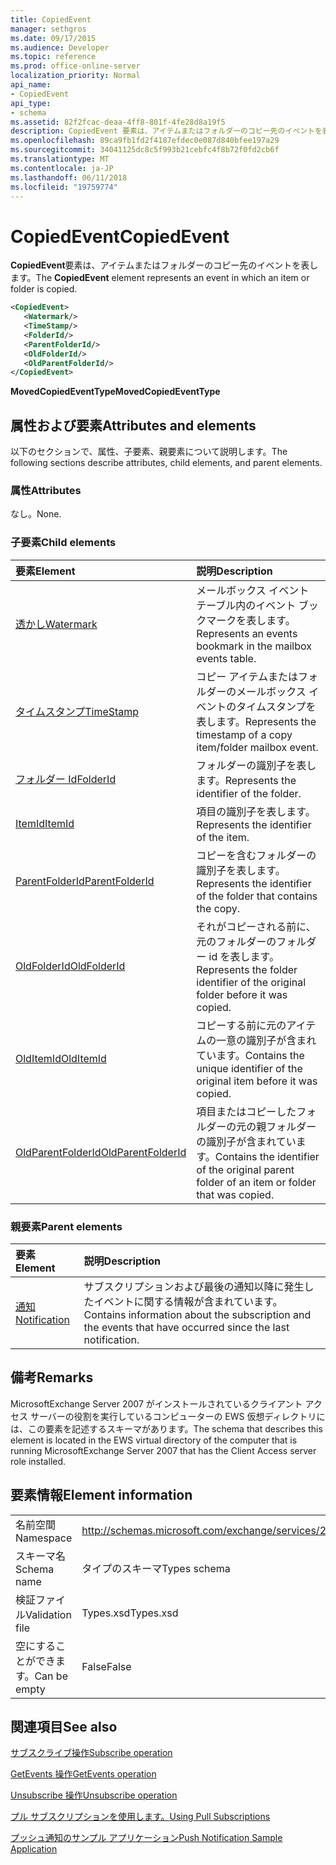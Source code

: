 ```yaml
---
title: CopiedEvent
manager: sethgros
ms.date: 09/17/2015
ms.audience: Developer
ms.topic: reference
ms.prod: office-online-server
localization_priority: Normal
api_name:
- CopiedEvent
api_type:
- schema
ms.assetid: 82f2fcac-deaa-4ff8-801f-4fe28d8a19f5
description: CopiedEvent 要素は、アイテムまたはフォルダーのコピー先のイベントを表します。
ms.openlocfilehash: 89ca9fb1fd2f4187efdec0e087d840bfee197a29
ms.sourcegitcommit: 34041125dc8c5f993b21cebfc4f8b72f0fd2cb6f
ms.translationtype: MT
ms.contentlocale: ja-JP
ms.lasthandoff: 06/11/2018
ms.locfileid: "19759774"
---
```

# <a name="copiedevent"></a><span data-ttu-id="2f1a6-103">CopiedEvent</span><span class="sxs-lookup"><span data-stu-id="2f1a6-103">CopiedEvent</span></span>

<span data-ttu-id="2f1a6-104">**CopiedEvent**要素は、アイテムまたはフォルダーのコピー先のイベントを表します。</span><span class="sxs-lookup"><span data-stu-id="2f1a6-104">The **CopiedEvent** element represents an event in which an item or folder is copied.</span></span> 
  
```xml
<CopiedEvent>
   <Watermark/>
   <TimeStamp/>
   <FolderId/>
   <ParentFolderId/>
   <OldFolderId/>
   <OldParentFolderId/>
</CopiedEvent>
```

 <span data-ttu-id="2f1a6-105">**MovedCopiedEventType**</span><span class="sxs-lookup"><span data-stu-id="2f1a6-105">**MovedCopiedEventType**</span></span>
## <a name="attributes-and-elements"></a><span data-ttu-id="2f1a6-106">属性および要素</span><span class="sxs-lookup"><span data-stu-id="2f1a6-106">Attributes and elements</span></span>

<span data-ttu-id="2f1a6-107">以下のセクションで、属性、子要素、親要素について説明します。</span><span class="sxs-lookup"><span data-stu-id="2f1a6-107">The following sections describe attributes, child elements, and parent elements.</span></span>
  
### <a name="attributes"></a><span data-ttu-id="2f1a6-108">属性</span><span class="sxs-lookup"><span data-stu-id="2f1a6-108">Attributes</span></span>

<span data-ttu-id="2f1a6-109">なし。</span><span class="sxs-lookup"><span data-stu-id="2f1a6-109">None.</span></span>
  
### <a name="child-elements"></a><span data-ttu-id="2f1a6-110">子要素</span><span class="sxs-lookup"><span data-stu-id="2f1a6-110">Child elements</span></span>

|<span data-ttu-id="2f1a6-111">**要素**</span><span class="sxs-lookup"><span data-stu-id="2f1a6-111">**Element**</span></span>|<span data-ttu-id="2f1a6-112">**説明**</span><span class="sxs-lookup"><span data-stu-id="2f1a6-112">**Description**</span></span>|
|:-----|:-----|
|[<span data-ttu-id="2f1a6-113">透かし</span><span class="sxs-lookup"><span data-stu-id="2f1a6-113">Watermark</span></span>](watermark.md) <br/> |<span data-ttu-id="2f1a6-114">メールボックス イベント テーブル内のイベント ブックマークを表します。</span><span class="sxs-lookup"><span data-stu-id="2f1a6-114">Represents an events bookmark in the mailbox events table.</span></span>  <br/> |
|[<span data-ttu-id="2f1a6-115">タイムスタンプ</span><span class="sxs-lookup"><span data-stu-id="2f1a6-115">TimeStamp</span></span>](timestamp.md) <br/> |<span data-ttu-id="2f1a6-116">コピー アイテムまたはフォルダーのメールボックス イベントのタイムスタンプを表します。</span><span class="sxs-lookup"><span data-stu-id="2f1a6-116">Represents the timestamp of a copy item/folder mailbox event.</span></span>  <br/> |
|[<span data-ttu-id="2f1a6-117">フォルダー Id</span><span class="sxs-lookup"><span data-stu-id="2f1a6-117">FolderId</span></span>](folderid.md) <br/> |<span data-ttu-id="2f1a6-118">フォルダーの識別子を表します。</span><span class="sxs-lookup"><span data-stu-id="2f1a6-118">Represents the identifier of the folder.</span></span>  <br/> |
|[<span data-ttu-id="2f1a6-119">ItemId</span><span class="sxs-lookup"><span data-stu-id="2f1a6-119">ItemId</span></span>](itemid.md) <br/> |<span data-ttu-id="2f1a6-120">項目の識別子を表します。</span><span class="sxs-lookup"><span data-stu-id="2f1a6-120">Represents the identifier of the item.</span></span>  <br/> |
|[<span data-ttu-id="2f1a6-121">ParentFolderId</span><span class="sxs-lookup"><span data-stu-id="2f1a6-121">ParentFolderId</span></span>](parentfolderid.md) <br/> |<span data-ttu-id="2f1a6-122">コピーを含むフォルダーの識別子を表します。</span><span class="sxs-lookup"><span data-stu-id="2f1a6-122">Represents the identifier of the folder that contains the copy.</span></span>  <br/> |
|[<span data-ttu-id="2f1a6-123">OldFolderId</span><span class="sxs-lookup"><span data-stu-id="2f1a6-123">OldFolderId</span></span>](oldfolderid.md) <br/> |<span data-ttu-id="2f1a6-124">それがコピーされる前に、元のフォルダーのフォルダー id を表します。</span><span class="sxs-lookup"><span data-stu-id="2f1a6-124">Represents the folder identifier of the original folder before it was copied.</span></span>  <br/> |
|[<span data-ttu-id="2f1a6-125">OldItemId</span><span class="sxs-lookup"><span data-stu-id="2f1a6-125">OldItemId</span></span>](olditemid.md) <br/> |<span data-ttu-id="2f1a6-126">コピーする前に元のアイテムの一意の識別子が含まれています。</span><span class="sxs-lookup"><span data-stu-id="2f1a6-126">Contains the unique identifier of the original item before it was copied.</span></span>  <br/> |
|[<span data-ttu-id="2f1a6-127">OldParentFolderId</span><span class="sxs-lookup"><span data-stu-id="2f1a6-127">OldParentFolderId</span></span>](oldparentfolderid.md) <br/> |<span data-ttu-id="2f1a6-128">項目またはコピーしたフォルダーの元の親フォルダーの識別子が含まれています。</span><span class="sxs-lookup"><span data-stu-id="2f1a6-128">Contains the identifier of the original parent folder of an item or folder that was copied.</span></span>  <br/> |
   
### <a name="parent-elements"></a><span data-ttu-id="2f1a6-129">親要素</span><span class="sxs-lookup"><span data-stu-id="2f1a6-129">Parent elements</span></span>

|<span data-ttu-id="2f1a6-130">**要素**</span><span class="sxs-lookup"><span data-stu-id="2f1a6-130">**Element**</span></span>|<span data-ttu-id="2f1a6-131">**説明**</span><span class="sxs-lookup"><span data-stu-id="2f1a6-131">**Description**</span></span>|
|:-----|:-----|
|[<span data-ttu-id="2f1a6-132">通知</span><span class="sxs-lookup"><span data-stu-id="2f1a6-132">Notification</span></span>](notification-ex15websvcsotherref.md) <br/> |<span data-ttu-id="2f1a6-133">サブスクリプションおよび最後の通知以降に発生したイベントに関する情報が含まれています。</span><span class="sxs-lookup"><span data-stu-id="2f1a6-133">Contains information about the subscription and the events that have occurred since the last notification.</span></span>  <br/> |
   
## <a name="remarks"></a><span data-ttu-id="2f1a6-134">備考</span><span class="sxs-lookup"><span data-stu-id="2f1a6-134">Remarks</span></span>

<span data-ttu-id="2f1a6-135">MicrosoftExchange Server 2007 がインストールされているクライアント アクセス サーバーの役割を実行しているコンピューターの EWS 仮想ディレクトリには、この要素を記述するスキーマがあります。</span><span class="sxs-lookup"><span data-stu-id="2f1a6-135">The schema that describes this element is located in the EWS virtual directory of the computer that is running MicrosoftExchange Server 2007 that has the Client Access server role installed.</span></span>
  
## <a name="element-information"></a><span data-ttu-id="2f1a6-136">要素情報</span><span class="sxs-lookup"><span data-stu-id="2f1a6-136">Element information</span></span>

|||
|:-----|:-----|
|<span data-ttu-id="2f1a6-137">名前空間</span><span class="sxs-lookup"><span data-stu-id="2f1a6-137">Namespace</span></span>  <br/> |http://schemas.microsoft.com/exchange/services/2006/types  <br/> |
|<span data-ttu-id="2f1a6-138">スキーマ名</span><span class="sxs-lookup"><span data-stu-id="2f1a6-138">Schema name</span></span>  <br/> |<span data-ttu-id="2f1a6-139">タイプのスキーマ</span><span class="sxs-lookup"><span data-stu-id="2f1a6-139">Types schema</span></span>  <br/> |
|<span data-ttu-id="2f1a6-140">検証ファイル</span><span class="sxs-lookup"><span data-stu-id="2f1a6-140">Validation file</span></span>  <br/> |<span data-ttu-id="2f1a6-141">Types.xsd</span><span class="sxs-lookup"><span data-stu-id="2f1a6-141">Types.xsd</span></span>  <br/> |
|<span data-ttu-id="2f1a6-142">空にすることができます。</span><span class="sxs-lookup"><span data-stu-id="2f1a6-142">Can be empty</span></span>  <br/> |<span data-ttu-id="2f1a6-143">False</span><span class="sxs-lookup"><span data-stu-id="2f1a6-143">False</span></span>  <br/> |
   
## <a name="see-also"></a><span data-ttu-id="2f1a6-144">関連項目</span><span class="sxs-lookup"><span data-stu-id="2f1a6-144">See also</span></span>



[<span data-ttu-id="2f1a6-145">サブスクライブ操作</span><span class="sxs-lookup"><span data-stu-id="2f1a6-145">Subscribe operation</span></span>](subscribe-operation.md)
  
[<span data-ttu-id="2f1a6-146">GetEvents 操作</span><span class="sxs-lookup"><span data-stu-id="2f1a6-146">GetEvents operation</span></span>](getevents-operation.md)
  
[<span data-ttu-id="2f1a6-147">Unsubscribe 操作</span><span class="sxs-lookup"><span data-stu-id="2f1a6-147">Unsubscribe operation</span></span>](unsubscribe-operation.md)


[<span data-ttu-id="2f1a6-148">プル サブスクリプションを使用します。</span><span class="sxs-lookup"><span data-stu-id="2f1a6-148">Using Pull Subscriptions</span></span>](http://msdn.microsoft.com/library/f956bc0e-2b25-4613-966b-54c65456897c%28Office.15%29.aspx)
  
[<span data-ttu-id="2f1a6-149">プッシュ通知のサンプル アプリケーション</span><span class="sxs-lookup"><span data-stu-id="2f1a6-149">Push Notification Sample Application</span></span>](http://msdn.microsoft.com/library/db1f8523-fa44-483f-bdb6-ab5939b52eee%28Office.15%29.aspx)


